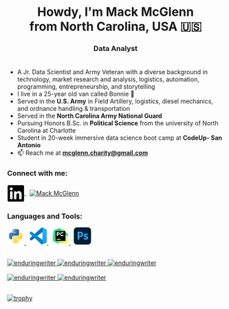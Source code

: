 <!DOCTYPE html>


<!---
Hi everyone.
This README.md file is my GitHub profile
-->


<!--- Title and metadata -->
<html>
<head>
    <meta charset="UTF-8">
    <meta name="description" content="GitHub Profile README.MD">
    <meta name="keywords" content="GitHub, Profile, Bio, Snapshot, Summary, Readme">
    <meta name="author" content="Mack McGlenn, Information Nerd, Van Dweller">
    <meta name="viewport" content="width=device-width, initial-scale=1.0">
    <h1 align="center">
        Howdy, I'm Mack McGlenn <br> from North Carolina, USA 🇺🇸
    </h1>
</head>


<!--- Subtitle -->
<head>
    <h3 align="center">
        Data Analyst
    <br><br>
    </h3>
    
</head>



<!--- Snapshot of Events -->
- A Jr. Data Scientist and Army Veteran with a diverse background in technology, market research and analysis, logistics, automation, programming, entrepreneurship, and storytelling
- I live in a 25-year old van called Bonnie 🚐
- Served in the **U.S. Army** in Field Artillery, logistics, diesel mechanics, and ordnance handling & transportation
- Served in the **North Carolina Army National Guard**
- Pursuing Honors B.Sc. in **Political Science** from the university of North Carolina at Charlotte
- Student in 20-week immersive data science boot camp at **CodeUp- San Antonio**
- 📫 Reach me at **mcglenn.charity@gmail.com**


<!--- Where to Find Me -->
<head>
    <h3 align="left">Connect with me:</h3>
</head>

<body>
    <p align="left">
        <a href="https://www.linkedin.com/in/mack-mcglenn/" target="blank">
        <img align="center" src="https://raw.githubusercontent.com/devicons/devicon/master/icons/linkedin/linkedin-plain.svg" alt="Mack McGlenn" height="40" width="40"/>
        </a>
        &nbsp;
        <a href="https://mcglenncharity.wixsite.com/my-site" target="blank">
        <img align="center" src="https://github.com/mack-mcglenn/README/assets/122935207/4dd580cb-e4ff-454c-bbbc-96cbd15cc2dc" alt="Mack McGlenn" height="40" width="40"/>
        </a>
    </p>
</body>


<!--- Technical Skills -->
<head>
    <h3 align="left">Languages and Tools:</h3>
</head>

<body>
    <p align="left">
        <a href="https://github.com/enduringwriter" target="_blank">
        <img src="https://raw.githubusercontent.com/devicons/devicon/master/icons/python/python-original.svg" alt="python" width="40" height="40"/>
        </a>
        &nbsp;
        <a href="https://github.com/enduringwriter" target="_blank">
        <img src="https://raw.githubusercontent.com/devicons/devicon/master/icons/vscode/vscode-original.svg" alt="flask" width="40" height="40"/>
        </a>
        &nbsp;
        <a href="https://github.com/enduringwriter" target="_blank">
        <img src="https://github.com/enduringwriter/enduringwriter/blob/6594379f38e3d47cb673324bd1d851cc91f6799a/icons_for_my_github_profile/pycharm.svg" alt="flask" width="40" height="40"/>
        </a>
        &nbsp;
        <a href="https://github.com/enduringwriter" target="_blank">
        <img src="https://github.com/enduringwriter/enduringwriter/blob/c3c54696d525f7daa9158d5b1a6bdb4a7c73fed4/icons_for_my_github_profile/photoshop.svg" alt="photoshop" width="40" height="40"/>
        </a>
    </p>
    <br>
</body>


<!--- GitHub Stats Streak Languages -->
<body>
    <div>
        <!--- GitHub Stats --->
        <a href="https://github.com/enduringwriter" target="_blank">    
        <img src="https://github-readme-stats-git-masterrstaa-rickstaa.vercel.app/api?username=enduringwriter" alt="enduringwriter"/>
        </a>
        <!--- GitHub Contributions and Streaks --->
        <a href="https://github.com/enduringwriter" target ="_blank">
        <img src="https://github-readme-streak-stats.herokuapp.com/?user=enduringwriter" alt="enduringwriter"/>
        </a>
        <!--- GitHub Most Used Languages --->
        <a href="https://github.com/enduringwriter" target ="_blank">
        <img src="https://github-readme-stats-git-masterrstaa-rickstaa.vercel.app/api/top-langs/?username=enduringwriter" alt="enduringwriter" data-canonical-src="https://github-readme-stats-git-masterrstaa-rickstaa.vercel.app/api/top-langs/?username=enduringwriter" style="max-width: 100%;">
        </a>
    </div>
    <br>
</body>


<!--- GitHub Repositories -->
<body>
    <div>
        <a href="https://github.com/enduringwriter" target ="_blank">
        <img src="https://github-readme-stats-git-masterrstaa-rickstaa.vercel.app/api/pin/?username=enduringwriter&repo=fun_projects" alt="enduringwriter"/>
        </a>
        <a href="https://github.com/enduringwriter" target ="_blank">
        <img src="https://github-readme-stats-git-masterrstaa-rickstaa.vercel.app/api/pin/?username=enduringwriter&repo=enduringwriter" alt="enduringwriter"/>
        </a>
    </div>
    <br>
</body>


<!--- GitHub Trophies -->
[![trophy](https://github-profile-trophy.vercel.app/?username=enduringwriter)](https://github.com/enduringwriter/github-profile-trophy)

</html>
